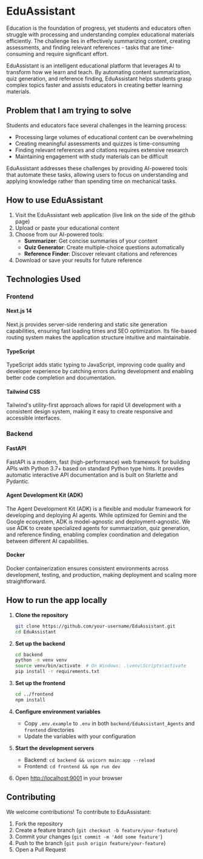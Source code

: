 # EduAssistant

Education is the foundation of progress, yet students and educators often struggle with processing and understanding complex educational materials efficiently. The challenge lies in effectively summarizing content, creating assessments, and finding relevant references - tasks that are time-consuming and require significant effort.

EduAssistant is an intelligent educational platform that leverages AI to transform how we learn and teach. By automating content summarization, quiz generation, and reference finding, EduAssistant helps students grasp complex topics faster and assists educators in creating better learning materials.

## Problem that I am trying to solve

Students and educators face several challenges in the learning process:
- Processing large volumes of educational content can be overwhelming
- Creating meaningful assessments and quizzes is time-consuming
- Finding relevant references and citations requires extensive research
- Maintaining engagement with study materials can be difficult

EduAssistant addresses these challenges by providing AI-powered tools that automate these tasks, allowing users to focus on understanding and applying knowledge rather than spending time on mechanical tasks.

## How to use EduAssistant

1. Visit the EduAssistant web application (live link on the side of the github page)
2. Upload or paste your educational content
3. Choose from our AI-powered tools:
   - **Summarizer**: Get concise summaries of your content
   - **Quiz Generator**: Create multiple-choice questions automatically
   - **Reference Finder**: Discover relevant citations and references
4. Download or save your results for future reference

## Technologies Used

### Frontend

#### Next.js 14
Next.js provides server-side rendering and static site generation capabilities, ensuring fast loading times and SEO optimization. Its file-based routing system makes the application structure intuitive and maintainable.

#### TypeScript
TypeScript adds static typing to JavaScript, improving code quality and developer experience by catching errors during development and enabling better code completion and documentation.

#### Tailwind CSS
Tailwind's utility-first approach allows for rapid UI development with a consistent design system, making it easy to create responsive and accessible interfaces.

### Backend

#### FastAPI
FastAPI is a modern, fast (high-performance) web framework for building APIs with Python 3.7+ based on standard Python type hints. It provides automatic interactive API documentation and is built on Starlette and Pydantic.

#### Agent Development Kit (ADK)
The Agent Development Kit (ADK) is a flexible and modular framework for developing and deploying AI agents. While optimized for Gemini and the Google ecosystem, ADK is model-agnostic and deployment-agnostic. We use ADK to create specialized agents for summarization, quiz generation, and reference finding, enabling complex coordination and delegation between different AI capabilities.

#### Docker
Docker containerization ensures consistent environments across development, testing, and production, making deployment and scaling more straightforward.

## How to run the app locally

1. **Clone the repository**
   ```bash
   git clone https://github.com/your-username/EduAssistant.git
   cd EduAssistant
   ```

2. **Set up the backend**
   ```bash
   cd backend
   python -m venv venv
   source venv/bin/activate  # On Windows: .\venv\Scripts\activate
   pip install -r requirements.txt
   ```

3. **Set up the frontend**
   ```bash
   cd ../frontend
   npm install
   ```

4. **Configure environment variables**
   - Copy `.env.example` to `.env` in both `backend/EduAssistant_Agents` and `frontend` directories
   - Update the variables with your configuration

5. **Start the development servers**
   - Backend: `cd backend && uvicorn main:app --reload`
   - Frontend: `cd frontend && npm run dev`

6. Open [http://localhost:9001](http://localhost:9001) in your browser

## Contributing

We welcome contributions! To contribute to EduAssistant:

1. Fork the repository
2. Create a feature branch (`git checkout -b feature/your-feature`)
3. Commit your changes (`git commit -m 'Add some feature'`)
4. Push to the branch (`git push origin feature/your-feature`)
5. Open a Pull Request